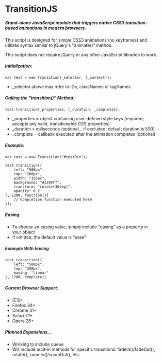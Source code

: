 # TransitionJS

##### Stand-alone JavaScript module that triggers native CSS3 transition-based animations in modern browsers.

This script is designed for simple CSS3 animations (no keyframes) and utilizes syntax similar to jQuery's "animate()" method.

This script does not require jQuery or any other JavaScript libraries to work.

##### Initialization:

```
var test = new Transition(_selector, [_context]);
```

* _selector above may refer to IDs, classNames or tagNames.

##### Calling the "transition()" Method:

```
test.transition(_properties, [_duration, _complete]);
```

* _properties = object containing user-defined style keys (required; accepts any valid, transitionable CSS properties)
* _duration = miliseconds (optional... if excluded, default duration is 500)
* _complete = callback executed after the animation completes (optional)

##### Example:

```
var test = new Transition("#testDiv");

test.transition({
	left: "500px",
	top: "200px",
	width: "150px",
	background: "#3399ff",
	transform: "rotate(30deg)",
	opacity: 0.2
}, 1200, function(){
	// Completion function executed here
});
```

##### Easing

* To choose an easing value, simply include "easing" as a property in your object
* If omitted, the default value is "ease"

##### Example With Easing

```
test.transition({
	left: "500px",
	top: "200px",
	easing: "linear"
}, 1200, complete);
```

##### Current Browser Support:

* IE10+
* Firefox 34+
* Chrome 31+
* Safari 7.1+
* Opera 26+

##### _Planned Expansions..._

* Working to include queue
* Will include built-in methods for specific transitions: fadeIn()/fadeOut(), rotate(), zoomIn()/zoomOut(), etc.